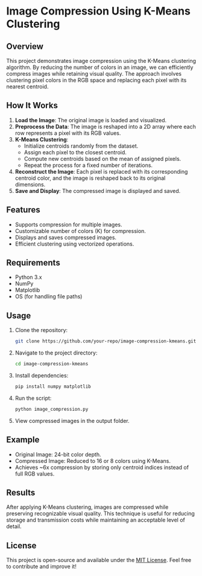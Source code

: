 # Image Compression Using K-Means Clustering

## Overview
This project demonstrates image compression using the K-Means clustering algorithm. By reducing the number of colors in an image, we can efficiently compress images while retaining visual quality. The approach involves clustering pixel colors in the RGB space and replacing each pixel with its nearest centroid.

## How It Works
1. **Load the Image**: The original image is loaded and visualized.
2. **Preprocess the Data**: The image is reshaped into a 2D array where each row represents a pixel with its RGB values.
3. **K-Means Clustering**:
   - Initialize centroids randomly from the dataset.
   - Assign each pixel to the closest centroid.
   - Compute new centroids based on the mean of assigned pixels.
   - Repeat the process for a fixed number of iterations.
4. **Reconstruct the Image**: Each pixel is replaced with its corresponding centroid color, and the image is reshaped back to its original dimensions.
5. **Save and Display**: The compressed image is displayed and saved.

## Features
- Supports compression for multiple images.
- Customizable number of colors (K) for compression.
- Displays and saves compressed images.
- Efficient clustering using vectorized operations.

## Requirements
- Python 3.x
- NumPy
- Matplotlib
- OS (for handling file paths)

## Usage
1. Clone the repository:
   ```sh
   git clone https://github.com/your-repo/image-compression-kmeans.git
   ```
2. Navigate to the project directory:
   ```sh
   cd image-compression-kmeans
   ```
3. Install dependencies:
   ```sh
   pip install numpy matplotlib
   ```
4. Run the script:
   ```sh
   python image_compression.py
   ```
5. View compressed images in the output folder.

## Example
- Original Image: 24-bit color depth.
- Compressed Image: Reduced to 16 or 8 colors using K-Means.
- Achieves ~6x compression by storing only centroid indices instead of full RGB values.

## Results
After applying K-Means clustering, images are compressed while preserving recognizable visual quality. This technique is useful for reducing storage and transmission costs while maintaining an acceptable level of detail.

## License
This project is open-source and available under the [MIT License](LICENSE). Feel free to contribute and improve it!

